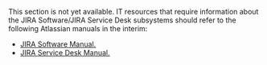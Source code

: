 This section is not yet available.  IT resources that require information about the JIRA Software/JIRA Service Desk subsystems should refer to the following Atlassian manuals in the interim:

- [JIRA Software Manual.](https://confluence.atlassian.com/jirasoftwareserver072/jira-software-documentation-829056582.html)
- [JIRA Service Desk Manual.](https://confluence.atlassian.com/servicedeskserver032/jira-service-desk-documentation-828800367.html)
